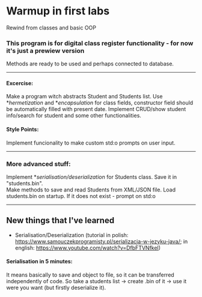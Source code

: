 # Warmup in first labs
Rewind from classes and basic OOP
### This program is for digital class register functionality - for now it's just a prewiew version
Methods are ready to be used and perhaps connected to database.

<hr>

#### Excercise:  
Make a program witch abstracts Student and Students list. Use **hermetization* and **encapsulation* for class fields, constructor field should be automatically filled with present date. Implement CRUD/show student info/search for student and some other functionalities.

#### Style Points:
Implement funcionality to make custom std:o prompts on user input.

<hr>

### More advanced stuff:
Implement **serialisation/deserialization* for Students class. Save it in "students.bin".  
Make methods to save and read Students from XML/JSON file.
Load students.bin on startup. If it does not exist - prompt on std:o


<hr>

## New things that I've learned
* Serialisation/Deserialization (tutorial in polish: https://www.samouczekprogramisty.pl/serializacja-w-jezyku-java/; in english: https://www.youtube.com/watch?v=DfbFTVNfkeI)

#### Serialisation in 5 minutes:
It means basically to save and object to file, so it can be transferred independently of code. So take a students list -> create .bin of it -> use it were you want (but firstly deserialize it).

